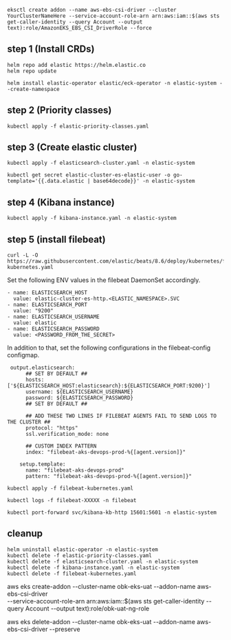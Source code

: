 ```
eksctl create addon --name aws-ebs-csi-driver --cluster YourClusterNameHere --service-account-role-arn arn:aws:iam::$(aws sts get-caller-identity --query Account --output text):role/AmazonEKS_EBS_CSI_DriverRole --force
```


## step 1 (Install CRDs)
```
helm repo add elastic https://helm.elastic.co
helm repo update

helm install elastic-operator elastic/eck-operator -n elastic-system --create-namespace
```


## step 2 (Priority classes)
```
kubectl apply -f elastic-priority-classes.yaml
```

## step 3 (Create elastic cluster)
```
kubectl apply -f elasticsearch-cluster.yaml -n elastic-system
```

```
kubectl get secret elastic-cluster-es-elastic-user -o go-template='{{.data.elastic | base64decode}}' -n elastic-system
```

## step 4 (Kibana instance)
```
kubectl apply -f kibana-instance.yaml -n elastic-system
```


## step 5 (install filebeat)
```
curl -L -O https://raw.githubusercontent.com/elastic/beats/8.6/deploy/kubernetes/filebeat-kubernetes.yaml
```


Set the following ENV values in the filebeat DaemonSet accordingly.
```
- name: ELASTICSEARCH_HOST
  value: elastic-cluster-es-http.<ELASTIC_NAMESPACE>.SVC
- name: ELASTICSEARCH_PORT
  value: "9200"
- name: ELASTICSEARCH_USERNAME
  value: elastic
- name: ELASTICSEARCH_PASSWORD
  value: <PASSWORD_FROM_THE_SECRET>

```

In addition to that, set the following configurations in the filebeat-config configmap.
```
 output.elasticsearch:
      ## SET BY DEFAULT ##
      hosts: ['${ELASTICSEARCH_HOST:elasticsearch}:${ELASTICSEARCH_PORT:9200}']
      username: ${ELASTICSEARCH_USERNAME}
      password: ${ELASTICSEARCH_PASSWORD}
      ## SET BY DEFAULT ##
      
      ## ADD THESE TWO LINES IF FILEBEAT AGENTS FAIL TO SEND LOGS TO THE CLUSTER ##
      protocol: "https"
      ssl.verification_mode: none

      ## CUSTOM INDEX PATTERN
      index: "filebeat-aks-devops-prod-%{[agent.version]}"

    setup.template:
      name: "filebeat-aks-devops-prod"
      pattern: "filebeat-aks-devops-prod-%{[agent.version]}"
```


```
kubectl apply -f filebeat-kubernetes.yaml
```

```
kubectl logs -f filebeat-XXXXX -n filebeat
```

```
kubectl port-forward svc/kibana-kb-http 15601:5601 -n elastic-system
```


## cleanup
```
helm uninstall elastic-operator -n elastic-system
kubectl delete -f elastic-priority-classes.yaml
kubectl delete -f elasticsearch-cluster.yaml -n elastic-system
kubectl delete -f kibana-instance.yaml -n elastic-system
kubectl delete -f filebeat-kubernetes.yaml
```

aws eks create-addon --cluster-name obk-eks-uat --addon-name aws-ebs-csi-driver \
  --service-account-role-arn arn:aws:iam::$(aws sts get-caller-identity --query Account --output text):role/obk-uat-ng-role

aws eks delete-addon --cluster-name obk-eks-uat --addon-name aws-ebs-csi-driver --preserve